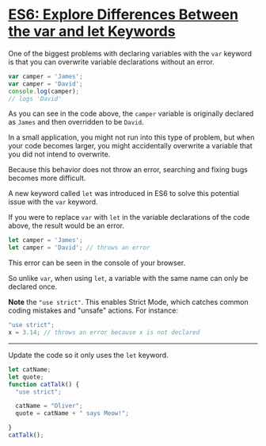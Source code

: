 # [ES6: Explore Differences Between the var and let Keywords](https://learn.freecodecamp.org/javascript-algorithms-and-data-structures/es6/explore-differences-between-the-var-and-let-keywords)

One of the biggest problems with declaring variables with the `var` keyword is that you can overwrite variable declarations without an error.

```js
var camper = 'James';
var camper = 'David';
console.log(camper);
// logs 'David'
```

As you can see in the code above, the `camper` variable is originally declared as `James` and then overridden to be `David`.

In a small application, you might not run into this type of problem, but when your code becomes larger, you might accidentally overwrite a variable that you did not intend to overwrite.

Because this behavior does not throw an error, searching and fixing bugs becomes more difficult.

A new keyword called `let` was introduced in ES6 to solve this potential issue with the `var` keyword.

If you were to replace `var` with `let` in the variable declarations of the code above, the result would be an error.

```js
let camper = 'James';
let camper = 'David'; // throws an error
```

This error can be seen in the console of your browser.

So unlike `var`, when using `let`, a variable with the same name can only be declared once.

**Note** the `"use strict"`. This enables Strict Mode, which catches common coding mistakes and "unsafe" actions. For instance:

```js
"use strict";
x = 3.14; // throws an error because x is not declared
```

---

Update the code so it only uses the `let` keyword.

```js
let catName;
let quote;
function catTalk() {
  "use strict";

  catName = "Oliver";
  quote = catName + " says Meow!";

}
catTalk();
```